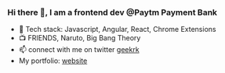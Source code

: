 ### Hi there 👋, I am a frontend dev @Paytm Payment Bank

- :notebook: Tech stack: Javascript, Angular, React, Chrome Extensions
- :tv: FRIENDS, Naruto, Big Bang Theory
- 📫 connect with me on twitter [geekrk](https://twitter.com/geekrk)
- My portfolio: [website](https://rohitkumawat.online)

